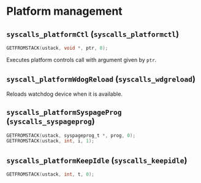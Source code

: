 # Platform management

## `syscalls_platformCtl` (`syscalls_platformctl`)

````C
GETFROMSTACK(ustack, void *, ptr, 0);
````

Executes platform controls call with argument given by `ptr`.

## `syscall_platformWdogReload` (`syscalls_wdgreload`)

Reloads watchdog device when it is available.

## `syscalls_platformSyspageProg` (`syscalls_syspageprog`)

````C
GETFROMSTACK(ustack, syspageprog_t *, prog, 0);
GETFROMSTACK(ustack, int, i, 1);
````

## `syscalls_platformKeepIdle` (`syscalls_keepidle`)

````C
GETFROMSTACK(ustack, int, t, 0);
````
